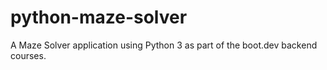 # python-maze-solver
A Maze Solver application using Python 3 as part of the boot.dev backend courses.
